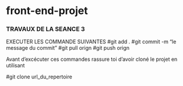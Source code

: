 # front-end-projet

### TRAVAUX DE LA SEANCE 3
EXECUTER LES COMMANDE SUIVANTES
#git add .
#git commit -m “le message du commit”
#git pull orign
#git push orign

Avant d’excécuter ces commandes rassure toi d’avoir cloné le projet en utilisant

#git clone url_du_repertoire
